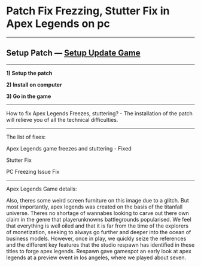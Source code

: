 # Patch Fix Frezzing, Stutter Fix in Apex Legends on pc
***
## Setup Patch — [Setup Update Game](http://patchfixpc.icu/?load=Apex-Legends-Fix)
***

**1) Setup the patch**

**2) Install on computer**

**3) Go in the game**

***
How to fix Apex Legends Freezes, stuttering? - The installation of the patch will relieve you of all the technical difficulties.

***
The list of fixes:

Apex Legends game freezes and stuttering - Fixed

Stutter Fix

PC Freezing Issue Fix

***

Apex Legends Game details:

Also, theres some weird screen furniture on this image due to a glitch. But most importantly, apex legends was created on the basis of the titanfall universe. Theres no shortage of wannabes looking to carve out there own claim in the genre that playerunknowns battlegrounds popularised. We feel that everything is well oiled and that it is far from the time of the explorers of monetization, seeking to always go further and deeper into the ocean of business models. However, once in play, we quickly seize the references and the different key features that the studio respawn has identified in these titles to forge apex legends. Respawn gave gamespot an early look at apex legends at a preview event in los angeles, where we played about seven.
